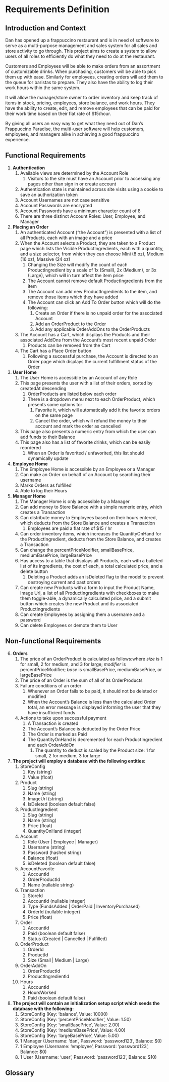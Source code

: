 # Requirements Definition

## Introduction and Context

Dan has opened up a frappuccino restaurant and is in need of software to serve as a multi\-purpose management and sales system for all sales and store activity to go through\. This project aims to create a system to allow users of all roles to efficiently do what they need to do at the restaurant\.

Customers and Employees will be able to make orders from an assortment of customizable drinks\. When purchasing, customers will be able to pick them up with ease\. Similarly for employees, creating orders will add them to the queue for baristas to prepare\. They also have the ability to log their work hours within the same system\.

It will allow the manager/store owner to order inventory and keep track of items in stock, pricing, employees, store balance, and work hours\. They have the ability to create, edit, and remove employees that can be paid for their work time based on their flat rate of $15/hour\. 

By giving all users an easy way to get what they need out of Dan’s Frappuccino Paradise, the multi\-user software will help customers, employees, and managers alike in achieving a good frappuccino experience\.

## Functional Requirements

1. __Authentication__
	1. Available views are determined by the Account Role
		1. Visitors to the site must have an Account prior to accessing any pages other than sign in or create account
	2. Authentication state is maintained across site visits using a cookie to save an authorization token
	3. Account Usernames are not case sensitive
	4. Account Passwords are encrypted
	5. Account Passwords have a minimum character count of 8
	6. There are three distinct Account Roles: User, Employee, and Manager
2. __Placing an Order__
	1. An authenticated Account \(“the Account”\) is presented with a list of all Products, each with an image and a price
	2. When the Account selects a Product, they are taken to a Product page which lists the Visible ProductIngredients, each with a quantity, and a size selector, from which they can choose Mini \(8 oz\), Medium \(16 oz\), Massive \(24 oz\)
		1. Changing the Size will modify the count of each ProductIngredient by a scale of 1x \(Small\), 2x \(Medium\), or 3x \(Large\), which will in turn affect the item price
		2. The Account cannot remove default ProductIngredients from the item
		3. The Account can add new ProductIngredients to the item, and remove those items which they have added
		4. The Account can click an Add To Order button which will do the following:
			1. Create an Order if there is no unpaid order for the associated Account
			2. Add an OrderProduct to the Order
			3. Add any applicable OrderAddOns to the OrderProducts
	3. The Account has a Cart, which displays the Products and their associated AddOns from the Account’s most recent unpaid Order
		1. Products can be removed from the Cart
	4. The Cart has a Place Order button
		1. Following a successful purchase, the Account is directed to an Order page which displays the current fulfillment status of the Order
3. __User Home__
	1. The User Home is accessible by an Account of any Role
	2. This page presents the user with a list of their orders, sorted by createdAt descending
		1. OrderProducts are listed below each order
		2. There is a dropdown menu next to each OrderProduct, which presents some options to:
		   1. Favorite it, which will automatically add it the favorite orders on the same page
		   2. Cancel the order, which will refund the money to their account and mark the order as cancelled
	3. This page also presents a numeric entry from which the user can add funds to their Balance
	4. This page also has a list of favorite drinks, which can be easily reordered
		1. When an Order is favorited / unfavorited, this list should dynamically update
4. __Employee Home__
	1. The Employee Home is accessible by an Employee or a Manager
	2. Can make an Order on behalf of an Account by searching their username
	3. Marks Orders as fulfilled
	4. Able to log their Hours
5. __Manager Home__
	1. The Manager Home is only accessible by a Manager
	2. Can add money to Store Balance with a simple numeric entry, which creates a Transaction
	3. Can distribute money to Employees based on their hours entered, which deducts from the Store Balance and creates a Transaction
		1. Employees are paid a flat rate of $15 / hr
	4. Can order inventory items, which increases the QuantityOnHand for the ProductIngredient, deducts from the Store Balance, and creates a Transaction
	5. Can change the percentPriceModifier, smallBasePrice, mediumBasePrice, largeBasePrice
	6. Has access to a table that displays all Products, each with a bulleted list of its ingredients, the cost of each, a total calculated price, and a delete button
		1. Deleting a Product adds an isDeleted flag to the model to prevent destroying current and past orders
	7. Can create new Products with a form to input the Product Name, Image Url, a list of all ProductIngredients with checkboxes to make them toggle\-able, a dynamically calculated price, and a submit button which creates the new Product and its associated ProductIngredients
	8. Can create Employees by assigning them a username and a password
	9. Can delete Employees or demote them to User

## Non-functional Requirements

6. __Orders__
	1. The price of an OrderProduct is calculated as follows:where *size* is 1 for small, 2 for medium, and 3 for large; *modifier* is percentPriceModifier; *base* is smallBasePrice, mediumBasePrice, or largeBasePrice
	2. The price of an Order is the sum of all of its OrderProducts
	3. Failure conditions of an order
		1. Whenever an Order fails to be paid, it should not be deleted or modified
		2. When the Account’s Balance is less than the calculated Order total, an error message is displayed informing the user that they have insufficient funds
	4. Actions to take upon successful payment
		1. A Transaction is created
		2. The Account’s Balance is deducted by the Order Price
		3. The Order is marked as Paid
		4. The QuantityOnHand is decremented for each ProductIngredient and each OrderAddOn
			1. The quantity to deduct is scaled by the Product size: 1 for small, 2 for medium, 3 for large
7. __The project will employ a database with the following entities:__
	1. StoreConfig
		1. Key \(string\)
		2. Value \(float\)
	2. Product
		1. Slug \(string\)
		2. Name \(string\)
		3. ImageUrl \(string\)
		4. IsDeleted \(boolean default false\)
	3. ProductIngredient
		1. Slug \(string\)
		2. Name \(string\)
		3. Price \(float\)
		4. QuantityOnHand \(integer\)
	4. Account
		1. Role \(User | Employee | Manager\)
		2. Username \(string\)
		3. Password \(hashed string\)
		4. Balance \(float\)
		5. isDeleted \(boolean default false\)
	5. AccountFavorite
		1. AccountId
		2. OrderProductId
		3. Name \(nullable string\)
	6. Transaction
		1. StoreId
		2. AccountId \(nullable integer\)
		3. Type \(FundsAdded | OrderPaid | InventoryPurchased\)
		4. OrderId \(nullable integer\)
		5. Price \(float\)
	7. Order
		1. AccountId
		2. Paid \(boolean default false\)
		3. Status (Created | Cancelled | Fulfilled)
	8. OrderProduct
		1. OrderId
		2. ProductId
		3. Size \(Small | Medium | Large\)
	9. OrderAddOn
		1. OrderProductId
		2. ProductIngredientId
	10. Hours
		1. AccountId
		2. HoursWorked
		3. Paid \(boolean default false\)
8. __The project will contain an initialization setup script which seeds the database with the following:__
	1. StoreConfig \(Key: ‘balance’, Value: 10000\)
	2. StoreConfig \(Key: ‘percentPriceModifier’, Value: 1\.50\)
	3. StoreConfig \(Key: ‘smallBasePrice’, Value: 2\.00\)
	4. StoreConfig \(Key: ‘mediumBasePrice’, Value: 4\.00\)
	5. StoreConfig \(Key: ‘largeBasePrice’, Value: 5\.00\)
	6. 1 Manager \(Username: ‘dan’, Password: ‘password123’, Balance: $0\)
	7. 1 Employee \(Username: ‘employee’, Password: ‘password123’, Balance: $0\)
	8. 1 User \(Username: ‘user’, Password: ‘password123’, Balance: $10\)

## Glossary


